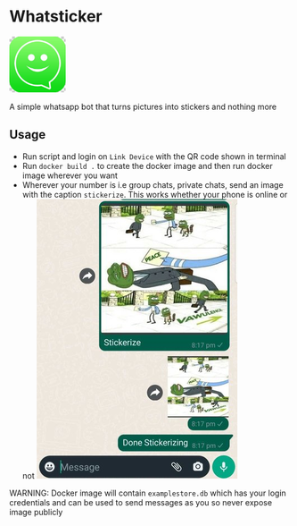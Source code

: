 # Whatsticker

<p align="left"><img src="assets/logo.jpg" alt="mythra" height="100px"></p>
A simple whatsapp bot that turns pictures into stickers and nothing more


## Usage

 - Run script and login on `Link Device` with the QR code shown in terminal
 - Run `docker build .` to create the docker image and then run docker image wherever you want
 - Wherever your number is i.e group chats, private chats, send an image with the caption `stickerize`. This works whether your phone is online or not
 ![Demo](assets/stickerized.jpg)

WARNING: Docker image will contain `examplestore.db` which has your login credentials and can be used to send messages as you so never expose image publicly

